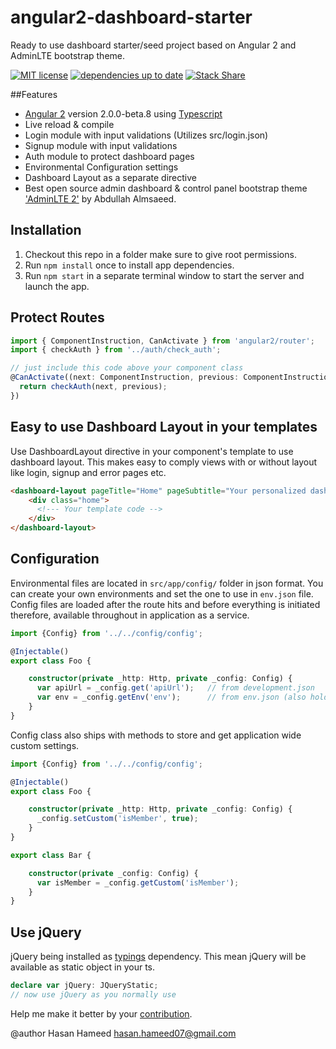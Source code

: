 # angular2-dashboard-starter
Ready to use dashboard starter/seed project based on Angular 2 and AdminLTE bootstrap theme.

[![MIT license](https://img.shields.io/badge/license-MIT-brightgreen.svg)](http://opensource.org/licenses/MIT)
[![dependencies up to date](https://david-dm.org/hasanhameed07/angular2-dashboard-starter.svg)](https://david-dm.org/hasanhameed07/angular2-dashboard-starter)
[![Stack Share](http://img.shields.io/badge/tech-stack-0690fa.svg?style=flat)](http://stackshare.io/hasanhameed07/angular2-dashboard-starter)

##Features

- [Angular 2](https://angular.io/) version 2.0.0-beta.8 using [Typescript](http://www.typescriptlang.org/)
- Live reload & compile
- Login module with input validations (Utilizes src/login.json)
- Signup module with input validations
- Auth module to protect dashboard pages
- Environmental Configuration settings
- Dashboard Layout as a separate directive
- Best open source admin dashboard & control panel bootstrap theme ['AdminLTE 2'](https://almsaeedstudio.com/) by Abdullah Almsaeed.

## Installation

1. Checkout this repo in a folder make sure to give root permissions.
2. Run `npm install` once to install app dependencies.
3. Run `npm start` in a separate terminal window to start the server and launch the app.

## Protect Routes

```TypeScript
import { ComponentInstruction, CanActivate } from 'angular2/router';
import { checkAuth } from '../auth/check_auth';

// just include this code above your component class
@CanActivate((next: ComponentInstruction, previous: ComponentInstruction) => {
  return checkAuth(next, previous);
})
```

## Easy to use Dashboard Layout in your templates

Use DashboardLayout directive in your component's template to use dashboard layout. This makes easy to comply views with or without layout like login, signup and error pages etc.

```HTML
<dashboard-layout pageTitle="Home" pageSubtitle="Your personalized dashboard and control panel">
    <div class="home">
      <!--- Your template code -->
    </div>
</dashboard-layout>
```

## Configuration

Environmental files are located in `src/app/config/` folder in json format. You can create your own environments and set the one to use in `env.json` file. Config files are loaded after the route hits and before everything is initiated therefore, available throughout in application as a service.

```TypeScript
import {Config} from '../../config/config';

@Injectable()
export class Foo {

    constructor(private _http: Http, private _config: Config) {
      var apiUrl = _config.get('apiUrl');   // from development.json
      var env = _config.getEnv('env');      // from env.json (also holds shared config)
    }
}
```
Config class also ships with methods to store and get application wide custom settings.

```TypeScript
import {Config} from '../../config/config';

@Injectable()
export class Foo {

    constructor(private _http: Http, private _config: Config) {
      _config.setCustom('isMember', true);
    }
}

export class Bar {

    constructor(private _config: Config) {
      var isMember = _config.getCustom('isMember');
    }
}
```

## Use jQuery  

 jQuery being installed as [typings](https://www.npmjs.com/package/typings) dependency. This mean jQuery will be available as static object in your ts.

```TypeScript
declare var jQuery: JQueryStatic;
// now use jQuery as you normally use
```



Help me make it better by your [contribution](./CONTRIBUTING.md).

@author Hasan Hameed <hasan.hameed07@gmail.com>
